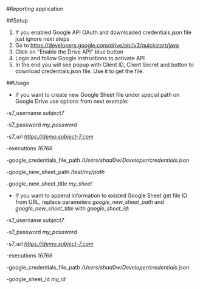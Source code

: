 #*Reporting* application
 
##Setup
1. If you enabled Google API OAuth and downloaded credentials.json file just ignore next steps
2. Go to https://developers.google.com/drive/api/v3/quickstart/java
3. Click on "Enable the Drive API" blue button
4. Login and follow Google instructions to activate API
5. In the end you will see popup with Client ID, Client Secret and button to download credentials.json file. Use it to get the file.

##Usage

- If you want to create new Google Sheet file under special path on Google Drive use options from next example:

-s7_username *subject7*

-s7_password *my_password*

-s7_url *https://demo.subject-7.com*

-executions *16766*

-google_credentials_file_path */Users/shad0w/Developer/credentials.json*

-google_new_sheet_path */test/my/path*

-google_new_sheet_title *my_sheet*


- If you want to append information to existed Google Sheet get file ID from URL, replace parameters *google_new_sheet_path* and *google_new_sheet_title* with *google_sheet_id*:

-s7_username *subject7*

-s7_password *my_password*

-s7_url *https://demo.subject-7.com*

-executions *16766*

-google_credentials_file_path */Users/shad0w/Developer/credentials.json*

-google_sheet_id *my_id*